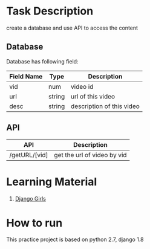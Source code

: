 Task Description
====

create a database and use API to access the content

Database
-------

Database has following field:

Field Name | Type | Description |
-----|----|----|
vid | num | video id |
url | string | url of this video |
desc | string | description of this video |


API
-----

API | Description |
----|----|
/getURL/[vid] | get the url of video by vid |


Learning Material
=======

1. [Django Girls](https://tutorial.djangogirls.org/)


How to run
======
This practice project is based on python 2.7, django 1.8

